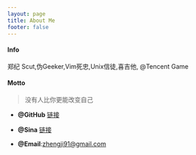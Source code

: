 ```yaml
---
layout: page
title: About Me
footer: false
---
```

#### Info
郑纪  Scut,伪Geeker,Vim死忠,Unix信徒,喜吉他, @Tencent Game
#### Motto
>没有人比你更能改变自己

* __@GitHub__ [链接](https://github.com/zheng-ji)

* __@Sina__ [链接](http://weibo.com/u/1906320835)

* __@Email__:zhengji91@gmail.com 

<script type="text/javascript" src="http://www.douban.com/service/badge/51395713/?show=collection&amp;n=25&amp;columns=5&amp;cat=book" ></script> 
